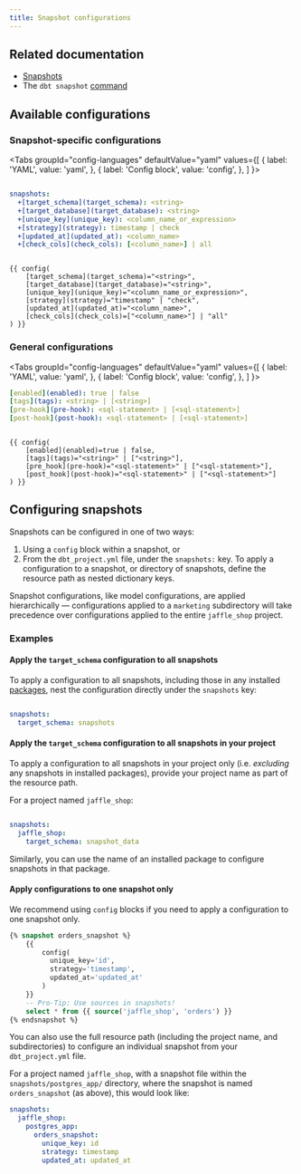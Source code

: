 ```yaml
---
title: Snapshot configurations
---
```

## Related documentation
* [Snapshots](docs/building-a-dbt-project/snapshots.md)
* The `dbt snapshot` [command](docs/running-a-dbt-project/command-line-interface/snapshot.md)

<!--
Parts of a snapshot:
- name
- query
-->

## Available configurations
### Snapshot-specific configurations

<Tabs
  groupId="config-languages"
  defaultValue="yaml"
  values={[
    { label: 'YAML', value: 'yaml', },
    { label: 'Config block', value: 'config', },
  ]
}>
<TabItem value="yaml">

<File name='dbt_project.yml'>

```yaml

snapshots:
  +[target_schema](target_schema): <string>
  +[target_database](target_database): <string>
  +[unique_key](unique_key): <column_name_or_expression>
  +[strategy](strategy): timestamp | check
  +[updated_at](updated_at): <column_name>
  +[check_cols](check_cols): [<column_name>] | all

```

</File>

</TabItem>


<TabItem value="config">



```jinja

{{ config(
    [target_schema](target_schema)="<string>",
    [target_database](target_database)="<string>",
    [unique_key](unique_key)="<column_name_or_expression>",
    [strategy](strategy)="timestamp" | "check",
    [updated_at](updated_at)="<column_name>",
    [check_cols](check_cols)=["<column_name>"] | "all"
) }}

```


</TabItem>

</Tabs>


### General configurations

<Tabs
  groupId="config-languages"
  defaultValue="yaml"
  values={[
    { label: 'YAML', value: 'yaml', },
    { label: 'Config block', value: 'config', },
  ]
}>
<TabItem value="yaml">


```yaml
[enabled](enabled): true | false
[tags](tags): <string> | [<string>]
[pre-hook](pre-hook): <sql-statement> | [<sql-statement>]
[post-hook](post-hook): <sql-statement> | [<sql-statement>]

```

</TabItem>


<TabItem value="config">



```jinja

{{ config(
    [enabled](enabled)=true | false,
    [tags](tags)="<string>" | ["<string>"],
    [pre_hook](pre-hook)="<sql-statement>" | ["<sql-statement>"],
    [post_hook](post-hook)="<sql-statement>" | ["<sql-statement>"]
) }}

```


</TabItem>

</Tabs>





## Configuring snapshots
Snapshots can be configured in one of two ways:

1. Using a `config` block within a snapshot, or
2. From the `dbt_project.yml` file, under the `snapshots:` key. To apply a configuration to a snapshot, or directory of snapshots, define the resource path as nested dictionary keys.

Snapshot configurations, like model configurations, are applied hierarchically — configurations applied to a `marketing` subdirectory will take precedence over configurations applied to the entire `jaffle_shop` project.

### Examples
#### Apply the `target_schema` configuration to all snapshots
To apply a configuration to all snapshots, including those in any installed [packages](package-management), nest the configuration directly under the `snapshots` key:

<File name='dbt_project.yml'>

```yml

snapshots:
  target_schema: snapshots
```

</File>


#### Apply the `target_schema` configuration to all snapshots in your project
To apply a configuration to all snapshots in your project only (i.e. _excluding_ any snapshots in installed packages), provide your project name as part of the resource path.

For a project named `jaffle_shop`:

<File name='dbt_project.yml'>

```yml

snapshots:
  jaffle_shop:
    target_schema: snapshot_data
```

</File>

Similarly, you can use the name of an installed package to configure snapshots in that package.

#### Apply configurations to one snapshot only

We recommend using `config` blocks if you need to apply a configuration to one snapshot only.

<File name='snapshots/postgres_app/orders_snapshot.sql'>

```sql
{% snapshot orders_snapshot %}
    {{
        config(
          unique_key='id',
          strategy='timestamp',
          updated_at='updated_at'
        )
    }}
    -- Pro-Tip: Use sources in snapshots!
    select * from {{ source('jaffle_shop', 'orders') }}
{% endsnapshot %}
```

</File>

You can also use the full resource path (including the project name, and subdirectories) to configure an individual snapshot from your `dbt_project.yml` file.

For a project named `jaffle_shop`, with a snapshot file within the `snapshots/postgres_app/` directory, where the snapshot is named `orders_snapshot` (as above), this would look like:

<File name='dbt_project.yml'>

```yml
snapshots:
  jaffle_shop:
    postgres_app:
      orders_snapshot:
        unique_key: id
        strategy: timestamp
        updated_at: updated_at
```

</File>
